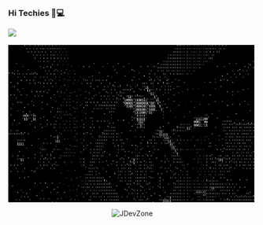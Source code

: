### Hi Techies 👋💻
![](https://visitor-badge.glitch.me/badge?page_id=JDevZone.JDevZone)

<img align="center" alt="GIF" src="https://github.com/JDevZone/JDevZone/blob/main/binary.gif?raw=true" width="500" height="320" />
<br>

<p align="center"> <img src="https://github-readme-stats.vercel.app/api?username=JDevZone&show_icons=true&theme=gotham" alt="JDevZone" />


<!--
**JDevZone/JDevZone** is a ✨ _special_ ✨ repository because its `README.md` (this file) appears on your GitHub profile.

Here are some ideas to get you started:

- 🔭 I’m currently working on ...
- 🌱 I’m currently learning ...
- 👯 I’m looking to collaborate on ...
- 🤔 I’m looking for help with ...
- 💬 Ask me about ...
- 📫 How to reach me: ...
- 😄 Pronouns: ...
- ⚡ Fun fact: ...
-->
